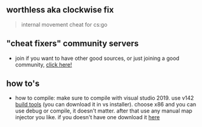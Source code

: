 

## worthless aka clockwise fix
> internal movement cheat for cs:go

## "cheat fixers" community servers

- join if you want to have other good sources, or just joining a good community, [click here!](https://discord.gg/WPag8RJ)

## how to's

- how to compile: make sure to compile with visual studio 2019. use v142 [build tools](https://visualstudio.microsoft.com/downloads/) (you can download it in vs installer). choose x86 and you can use debug or compile, it doesn't matter. after that use any manual map injector you like. if you doesn't have one download it [here](https://discord.com/channels/764541651132874813/764579717415960586)
